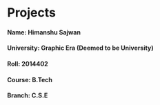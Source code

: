 # Projects
#### Name: Himanshu Sajwan 
#### University: Graphic Era (Deemed to be University)
#### Roll: 2014402
#### Course: B.Tech
#### Branch: C.S.E
